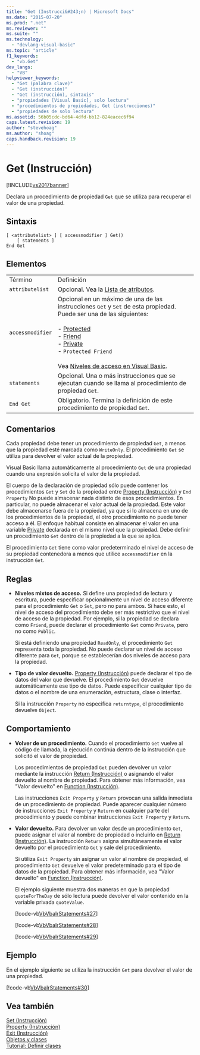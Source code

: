 ```yaml
---
title: "Get (Instrucci&#243;n) | Microsoft Docs"
ms.date: "2015-07-20"
ms.prod: ".net"
ms.reviewer: ""
ms.suite: ""
ms.technology: 
  - "devlang-visual-basic"
ms.topic: "article"
f1_keywords: 
  - "vb.Get"
dev_langs: 
  - "VB"
helpviewer_keywords: 
  - "Get (palabra clave)"
  - "Get (instrucción)"
  - "Get (instrucción), sintaxis"
  - "propiedades [Visual Basic], solo lectura"
  - "procedimientos de propiedades, Get (instrucciones)"
  - "propiedades de solo lectura"
ms.assetid: 56b05cdc-bd64-4dfd-bb12-824eacec6f94
caps.latest.revision: 19
author: "stevehoag"
ms.author: "shoag"
caps.handback.revision: 19
---
```

# Get (Instrucci&#243;n)
[!INCLUDE[vs2017banner](../../../visual-basic/developing-apps/includes/vs2017banner.md)]

Declara un procedimiento de propiedad `Get` que se utiliza para recuperar el valor de una propiedad.  
  
## Sintaxis  
  
```  
[ <attributelist> ] [ accessmodifier ] Get()  
    [ statements ]  
End Get  
```  
  
## Elementos  
  
|||  
|-|-|  
|Término|Definición|  
|`attributelist`|Opcional.  Vea la [Lista de atributos](../../../visual-basic/language-reference/statements/attribute-list.md).|  
|`accessmodifier`|Opcional en un máximo de una de las instrucciones `Get` y `Set` de esta propiedad.  Puede ser una de las siguientes:<br /><br /> -   [Protected](../../../visual-basic/language-reference/modifiers/protected.md)<br />-   [Friend](../../../visual-basic/language-reference/modifiers/friend.md)<br />-   [Private](../../../visual-basic/language-reference/modifiers/private.md)<br />-   `Protected Friend`<br /><br /> Vea [Niveles de acceso en Visual Basic](../../../visual-basic/programming-guide/language-features/declared-elements/access-levels.md).|  
|`statements`|Opcional.  Una o más instrucciones que se ejecutan cuando se llama al procedimiento de propiedad `Get`.|  
|`End Get`|Obligatorio.  Termina la definición de este procedimiento de propiedad `Get`.|  
  
## Comentarios  
 Cada propiedad debe tener un procedimiento de propiedad `Get`, a menos que la propiedad esté marcada como `WriteOnly`.  El procedimiento `Get` se utiliza para devolver el valor actual de la propiedad.  
  
 Visual Basic llama automáticamente al procedimiento `Get` de una propiedad cuando una expresión solicita el valor de la propiedad.  
  
 El cuerpo de la declaración de propiedad sólo puede contener los procedimientos `Get` y `Set` de la propiedad entre [Property \(Instrucción\)](../../../visual-basic/language-reference/statements/property-statement.md) y `End Property` No puede almacenar nada distinto de esos procedimientos.  En particular, no puede almacenar el valor actual de la propiedad.  Este valor debe almacenarse fuera de la propiedad, ya que si lo almacena en uno de los procedimientos de la propiedad, el otro procedimiento no puede tener acceso a él.  El enfoque habitual consiste en almacenar el valor en una variable [Private](../../../visual-basic/language-reference/modifiers/private.md) declarada en el mismo nivel que la propiedad.  Debe definir un procedimiento `Get` dentro de la propiedad a la que se aplica.  
  
 El procedimiento `Get` tiene como valor predeterminado el nivel de acceso de su propiedad contenedora a menos que utilice `accessmodifier` en la instrucción `Get`.  
  
## Reglas  
  
-   **Niveles mixtos de acceso.** Si define una propiedad de lectura y escritura, puede especificar opcionalmente un nivel de acceso diferente para el procedimiento `Get` o `Set`, pero no para ambos.  Si hace esto, el nivel de acceso del procedimiento debe ser más restrictivo que el nivel de acceso de la propiedad.  Por ejemplo, si la propiedad se declara como `Friend`, puede declarar el procedimiento `Get` como `Private`, pero no como `Public`.  
  
     Si está definiendo una propiedad `ReadOnly`, el procedimiento `Get` representa toda la propiedad.  No puede declarar un nivel de acceso diferente para `Get`, porque se establecerían dos niveles de acceso para la propiedad.  
  
-   **Tipo de valor devuelto.** [Property \(Instrucción\)](../../../visual-basic/language-reference/statements/property-statement.md) puede declarar el tipo de datos del valor que devuelve.  El procedimiento `Get` devuelve automáticamente ese tipo de datos.  Puede especificar cualquier tipo de datos o el nombre de una enumeración, estructura, clase o interfaz.  
  
     Si la instrucción `Property` no especifica `returntype`, el procedimiento devuelve `Object`.  
  
## Comportamiento  
  
-   **Volver de un procedimiento.** Cuando el procedimiento `Get` vuelve al código de llamada, la ejecución continúa dentro de la instrucción que solicitó el valor de propiedad.  
  
     Los procedimientos de propiedad `Get` pueden devolver un valor mediante la instrucción [Return \(Instrucción\)](../../../visual-basic/language-reference/statements/return-statement.md) o asignando el valor devuelto al nombre de propiedad.  Para obtener más información, vea "Valor devuelto" en [Function \(Instrucción\)](../../../visual-basic/language-reference/statements/function-statement.md).  
  
     Las instrucciones `Exit Property` y `Return` provocan una salida inmediata de un procedimiento de propiedad.  Puede aparecer cualquier número de instrucciones `Exit Property` y `Return` en cualquier parte del procedimiento y puede combinar instrucciones `Exit Property` y `Return`.  
  
-   **Valor devuelto.** Para devolver un valor desde un procedimiento `Get`, puede asignar el valor al nombre de propiedad o incluirlo en [Return \(Instrucción\)](../../../visual-basic/language-reference/statements/return-statement.md).  La instrucción `Return` asigna simultáneamente el valor devuelto por el procedimiento `Get` y sale del procedimiento.  
  
     Si utiliza `Exit Property` sin asignar un valor al nombre de propiedad, el procedimiento `Get` devuelve el valor predeterminado para el tipo de datos de la propiedad.  Para obtener más información, vea "Valor devuelto" en [Function \(Instrucción\)](../../../visual-basic/language-reference/statements/function-statement.md).  
  
     El ejemplo siguiente muestra dos maneras en que la propiedad `quoteForTheDay` de sólo lectura puede devolver el valor contenido en la variable privada `quoteValue`.  
  
     [!code-vb[VbVbalrStatements#27](../../../visual-basic/language-reference/error-messages/codesnippet/visualbasic/get-statement_1.vb)]  
  
     [!code-vb[VbVbalrStatements#28](../../../visual-basic/language-reference/error-messages/codesnippet/visualbasic/get-statement_2.vb)]  
  
     [!code-vb[VbVbalrStatements#29](../../../visual-basic/language-reference/error-messages/codesnippet/visualbasic/get-statement_3.vb)]  
  
## Ejemplo  
 En el ejemplo siguiente se utiliza la instrucción `Get` para devolver el valor de una propiedad.  
  
 [!code-vb[VbVbalrStatements#30](../../../visual-basic/language-reference/error-messages/codesnippet/visualbasic/get-statement_4.vb)]  
  
## Vea también  
 [Set \(Instrucción\)](../../../visual-basic/language-reference/statements/set-statement.md)   
 [Property \(Instrucción\)](../../../visual-basic/language-reference/statements/property-statement.md)   
 [Exit \(Instrucción\)](../../../visual-basic/language-reference/statements/exit-statement.md)   
 [Objetos y clases](../../../visual-basic/programming-guide/language-features/objects-and-classes/index.md)   
 [Tutorial: Definir clases](../../../visual-basic/programming-guide/language-features/objects-and-classes/walkthrough-defining-classes.md)